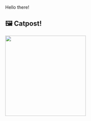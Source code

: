 Hello there!



## 🖼️ Catpost!

<sub>
    <img src="https://cdn2.thecatapi.com/images/bd9.jpg" height="256">
</sub>

